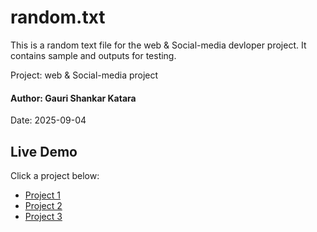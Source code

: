 # random.txt

This is a random text file for the web & Social-media devloper project.
It contains sample and outputs for testing.

Project: web & Social-media project<br> <h4>Author: Gauri Shankar Katara</h4>
Date: 2025-09-04
##  Live Demo
  Click a project below:
<ul>
  <li><a href="https://kgshankar527.github.io/Web-Projects/project1/">Project 1</a></li>
  <li><a href="https://kgshankar527.github.io/Web-Projects/ShopEasy/">Project 2</a></li>
  <li><a href="https://kgshankar527.github.io/Web-Projects/Social-media/">Project 3</a></li>
</ul>



